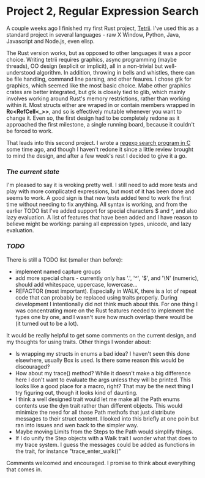 # Project 2, Regular Expression Search

A couple weeks ago I finished my first Rust project, [Tetrii](https://github.com/russellyoung/tetrii). I've used this as a standard project in several languages - raw X Window, Python, Java, Javascript and Node.js, even elisp. 

The Rust version works, but as opposed to other languages it was a poor choice. Writing tetrii requires graphics, async programming (maybe threads), OO design (explicit or implicit), all in a non-trivial but well-understood algorithm. In addition, throwing in bells and whistles, there can be file handling, command line parsing, and other feaures. I chose gtk for graphics, which seemed like the most basic choice. Mabe other graphics crates are better integrated, but gtk is closely tied to glib, which mainly involves working around Rust's memory restrictions, rather than working within it. Most structs either are wraped in or contain members wrapped in **Rc<RefCell<_>>**, and so is effectively mutable whenever you want to change it. Even so, the first design had to be completely redone as it approached the first milestone, a single running board, because it couldn't be forced to work.

That leads into this second project. I wrote a [regexp search program in C](https://young-0.com/regexp) some time ago, and though I haven't redone it since a little review brought to mind the design, and after a few week's rest I decided to give it a go.

### _The current state_

I'm pleased to say it is wroking pretty well. I still need to add more tests and play with more complicated expressions, but most of it has been done and seems to work. A good sign is that new tests added tend to work the first time without needing to fix anything. All syntax is working, and from the earlier TODO list I've added support for special characters $ and ^, and also lazy evaluation. A list of features that have been added and I have reason to believe might be working: parsing all expression types, unicode, and lazy evaluation. 

### _TODO_

There is still a TODO list (smaller than before):

- implement named capture groups
- add more special chars - currently only has '.', '^', '$', and '\N' (numeric), should add whitespace, uppercase, lowercase...
- REFACTOR (most important). Especially in WALK, there is a lot of repeat code that can probably be replaced using traits properly. During development I intentionally did not think much about this. For one thing I was concentrating more on the Rust features needed to implement the types one by one, and I wasn't sure how much overlap there would be (it turned out to be a lot).

It would be really helpful to get some comments on the current design, and my thoughts for using traits. Other things I wonder about:

- Is wrapping my structs in enums a bad idea? I haven't seen this done elsewhere, usually Box is used. Is there some reason this would be discouraged?
- How about my trace() method? While it doesn't make a big difference here I don't want to evaluate the args unless they will be printed. This looks like a good place for a macro, right? That may be the next thing I try figuring out, though it looks kind of daunting.
- I think a well designed trait would let me make all the Path enums contents use the dyn trait rather than different objects. This would minimize the need for all those Path methofs that just distribute messages to their struct content. I looked into this briefly at one poin but ran into issues and wen back to the simpler way.
- Maybe moving Limits from the Steps to the Path would simplify things.
- If I do unify the Step objects with a Walk trait I wonder what that does to my trace system. I guess the messages could be added as functions in the trait, for instance "trace_enter_walk()"

Comments welcomed and encouraged. I promise to think about everything that comes in.
